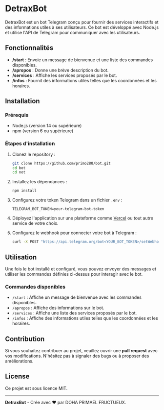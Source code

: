 
# DetraxBot

DetraxBot est un bot Telegram conçu pour fournir des services interactifs et des informations utiles à ses utilisateurs. Ce bot est développé avec Node.js et utilise l'API de Telegram pour communiquer avec les utilisateurs.

## Fonctionnalités

- **/start** : Envoie un message de bienvenue et une liste des commandes disponibles.
- **/apropos** : Donne une brève description du bot.
- **/services** : Affiche les services proposés par le bot.
- **/infos** : Fournit des informations utiles telles que les coordonnées et les horaires.

## Installation

### Prérequis
- Node.js (version 14 ou supérieure)
- npm (version 6 ou supérieure)

### Étapes d'installation

1. Clonez le repository :
    ```bash
    git clone https://github.com/primo280/bot.git
    cd bot 
    cd not  
    ```

2. Installez les dépendances :
    ```bash
    npm install
    ```

3. Configurez votre token Telegram dans un fichier `.env` :
    ```env
    TELEGRAM_BOT_TOKEN=your-telegram-bot-token
    ```

4. Déployez l'application sur une plateforme comme [Vercel](https://vercel.com) ou tout autre service de votre choix.

5. Configurez le webhook pour connecter votre bot à Telegram :
    ```bash
    curl -X POST "https://api.telegram.org/bot<YOUR_BOT_TOKEN>/setWebhook" -d "url=https://your-deployed-url/api/telegram"
    ```

## Utilisation

Une fois le bot installé et configuré, vous pouvez envoyer des messages et utiliser les commandes définies ci-dessus pour interagir avec le bot.

### Commandes disponibles

- `/start` : Affiche un message de bienvenue avec les commandes disponibles.
- `/apropos` : Affiche des informations sur le bot.
- `/services` : Affiche une liste des services proposés par le bot.
- `/infos` : Affiche des informations utiles telles que les coordonnées et les horaires.

## Contribution

Si vous souhaitez contribuer au projet, veuillez ouvrir une **pull request** avec vos modifications. N'hésitez pas à signaler des bugs ou à proposer des améliorations.

## License

Ce projet est sous licence MIT.

---

**DetraxBot** - Crée avec ❤️ par DOHA PRIMAEL FRUCTUEUX.
